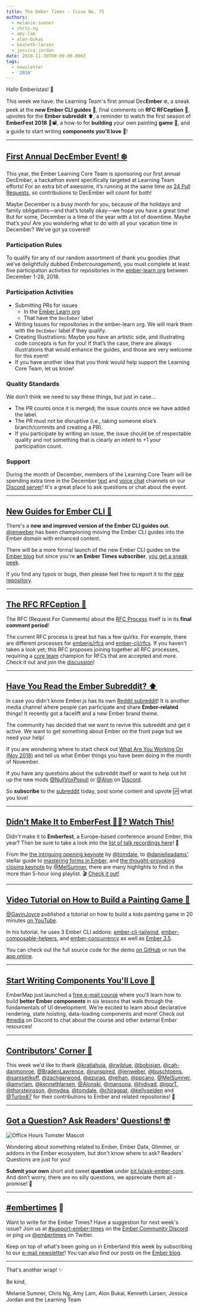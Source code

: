 ```yaml
---
title: The Ember Times - Issue No. 75
authors:
  - melanie-sumner
  - chris-ng
  - amy-lam
  - alon-bukai
  - kenneth-larsen
  - jessica-jordan
date: 2018-11-30T00:00:00.000Z
tags:
  - newsletter
  - '2018'
---
```



<!--alex disable just clearly-->
Hallo Emberistas! 🐹

This week we have: the Learning Team's first annual Dec**Ember** ❄️, a sneak peek at the **new Ember CLI guides** 📖, final comments on **RFC RFCeption** 🤔, upvotes for the **Ember subreddit** ⬆️, a reminder to watch the first season of **EmberFest 2018** 🍿📽, a how-to for **building** your own painting **game** 🎨, and a guide to start writing **components you'll love** 💖!

<!-- READMORE -->

---

## [First Annual DecEmber Event! ❄️](https://emberjs.com/blog/2018/11/29/december-event.html)

This year, the Ember Learning Core Team is sponsoring our first annual DecEmber, a hackathon event specifically targeted at Learning Team efforts! For an extra bit of awesome, it’s running at the same time as [24 Pull Requests](https://24pullrequests.com/), so contributions to DecEmber will count for both!

Maybe December is a busy month for you, because of the holidays and family obligations—and that’s totally okay—we hope you have a great time! But for some, December is a time of the year with a lot of downtime. Maybe that’s you! Are you wondering what to do with all your vacation time in December? We’ve got ya covered!

### Participation Rules

To qualify for any of our random assortment of thank you goodies (that we’ve delightfully dubbed _Embercouragement_), you must complete at least five participation activities for repositories in the [ember-learn org](https://github.com/ember-learn) between December 1-28, 2018.

### Participation Activities

- Submitting PRs for issues
    - In the [Ember Learn org](https://github.com/ember-learn)
    - That have the `DecEmber` label
- Writing Issues for repositories in the ember-learn org. We will mark them with the `DecEmber` label if they qualify.
- Creating Illustrations: Maybe you have an artistic side, and illustrating code concepts is fun for you! If that’s the case, there are always illustrations that would enhance the guides, and those are very welcome for this event!
- If you have another idea that you think would help support the Learning Core Team, let us know!

### Quality Standards

We don’t think we need to say these things, but just in case…

- The PR counts once it is merged; the issue counts once we have added the label.
- The PR must not be disruptive (i.e., taking someone else’s branch/commits and creating a PR).
- If you participate by writing an issue, the issue should be of respectable quality and not something that is clearly an intent to +1 your participation count.

### Support

During the month of December, members of the Learning Core Team will be spending extra time in the December [text](https://discordapp.com/channels/480462759797063690/517914929261576212) and [voice chat](https://discordapp.com/channels/480462759797063690/517914929261576212) channels on our [Discord server](https://discordapp.com/invite/zT3asNS)! It's a great place to ask questions or chat about the event.

---

## [New Guides for Ember CLI 📓](https://cli.emberjs.com/release/)

There's a **new and improved version of the Ember CLI guides out**. [@jenweber](https://github.com/jenweber) has been championing moving the Ember CLI guides into the Ember domain with enhanced content.

There will be a more formal launch of the new Ember CLI guides on the [Ember blog](https://emberjs.com/blog/) but since you're **an Ember Times subscriber**, [you get a sneak peek](https://cli.emberjs.com/release/).

If you find any typos or bugs, then please feel free to report it to the [new repository](https://github.com/ember-learn/cli-guides).

---

## [The RFC RFCeption 🤔](https://github.com/emberjs/rfcs/pull/300)

<!--alex ignore period-->
The RFC (Request For Comments) about the [RFC Process](https://github.com/emberjs/rfcs/pull/300) itself is in its **final comment period**!

The current RFC process is great but has a few quirks. For example, there are different processes for [emberjs/rfcs](https://github.com/emberjs/rfcs) and [ember-cli/rfcs](https://github.com/ember-cli/rfcs). If you haven't taken a look yet; this RFC proposes joining together all RFC processes, requiring a [core team](https://emberjs.com/team/) champion for RFCs that are accepted and more. Check it out and join the [discussion](https://github.com/emberjs/rfcs/pull/300)!

---

## [Have You Read the Ember Subreddit? ⬆️](https://www.reddit.com/r/emberjs/)

In case you didn't know Ember.js has its own [Reddit subreddit](https://www.reddit.com/r/emberjs/)! It is another media channel where people can participate and share **Ember-related** things! It recently got a facelift and a new Ember brand theme.

The community has decided that we want to revive this subreddit and get it active. We want to get something about Ember on the front page but we need your help!

If you are wondering where to start check out [What Are You Working On (Nov 2018)](https://www.reddit.com/r/emberjs/comments/9yycbi/what_are_you_working_on_nov_2018/) and tell us what Ember things you have been doing in the month of November.

If you have any questions about the subreddit itself or want to help out hit up the new mods [@NullVoxPopuli](https://github.com/NullVoxPopuli) or [@Alon](https://github.com/Alonski) on [Discord](https://discord.gg/zT3asNS).

So **subscribe** to the [subreddit](https://www.reddit.com/r/emberjs/) today, post some content and upvote 🆙 what you love!

---

## [Didn't Make It to EmberFest 🐹🎉? Watch This!](https://www.youtube.com/watch?v=oRzmDobMZ_Q&list=PLN4SpDLOSVkSB9034lDNdP1JoNBGssax9)

Didn't make it to **Emberfest**, a Europe-based conference around Ember, this year? Then be sure to take a look into the [list of talk recordings here](https://www.youtube.com/watch?v=oRzmDobMZ_Q&list=PLN4SpDLOSVkSB9034lDNdP1JoNBGssax9)! 👀

From the [the intriguing opening keynote](https://www.youtube.com/watch?v=oRzmDobMZ_Q&list=PLN4SpDLOSVkSB9034lDNdP1JoNBGssax9&index=1) by [@tomdale](https://github.com/tomdale), to [@danielleadams'](https://github.com/danielleadams) stellar guide to [mastering forms in Ember](https://www.youtube.com/watch?v=-UZyjqBm59U&index=16&list=PLN4SpDLOSVkSB9034lDNdP1JoNBGssax9), and [the thought-provoking closing keynote](https://www.youtube.com/watch?v=xP-kog04lng&list=PLN4SpDLOSVkSB9034lDNdP1JoNBGssax9&index=21) by [@MelSumner](https://github.com/MelSumner), there are many highlights to find in the more than 5-hour long playlist. 🎬 [Check it out!](https://www.youtube.com/watch?v=oRzmDobMZ_Q&list=PLN4SpDLOSVkSB9034lDNdP1JoNBGssax9)

---

## [Video Tutorial on How to Build a Painting Game 🎨](https://twitter.com/gavinjoyce/status/1068208916117577728)

<!--alex ignore kids-->
[@GavinJoyce](https://github.com/GavinJoyce) published a tutorial on how to build a kids painting game in 20 minutes [on YouTube](https://www.youtube.com/watch?v=N4KrBuO0RRE).

In his tutorial, he uses 3 Ember CLI addons: [ember-cli-tailwind](https://github.com/embermap/ember-cli-tailwind), [ember-composable-helpers](https://github.com/DockYard/ember-composable-helpers), and [ember-concurrency](https://github.com/machty/ember-concurrency) as well as [Ember 3.5](https://www.emberjs.com/blog/2018/10/15/ember-3-5-released.html).

<!--alex ignore kids-->
You can check out the full source code for the demo [on GitHub](https://github.com/GavinJoyce/ember-kids-painting-game) or run the [app online](http://kids-painting-game.surge.sh/).

---

## [Start Writing Components You'll Love 💖](https://embermap.com/ember-component-patterns)

EmberMap just launched a [free e-mail course](https://embermap.com/ember-component-patterns) where you'll learn how to build **better Ember components** in six lessons that walk through the fundamentals of UI development. We're excited to learn about declarative rendering, state hoisting, data-loading components and more! Check out [#media](https://discordapp.com/channels/480462759797063690/486955806588403773) on Discord to chat about the course and other external Ember resources!

---

## [Contributors' Corner 👏](https://guides.emberjs.com/release/contributing/repositories/)

<p>This week we'd like to thank <a href="https://github.com/kratiahuja" target="gh-user">@kratiahuja</a>, <a href="https://github.com/rwjblue" target="gh-user">@rwjblue</a>, <a href="https://github.com/bobisjan" target="gh-user">@bobisjan</a>, <a href="https://github.com/cah-danmonroe" target="gh-user">@cah-danmonroe</a>, <a href="https://github.com/BradenLawrence" target="gh-user">@BradenLawrence</a>, <a href="https://github.com/runspired" target="gh-user">@runspired</a>, <a href="https://github.com/jenweber" target="gh-user">@jenweber</a>, <a href="https://github.com/buschtoens" target="gh-user">@buschtoens</a>, <a href="https://github.com/samselikoff" target="gh-user">@samselikoff</a>, <a href="https://github.com/zachgarwood" target="gh-user">@zachgarwood</a>, <a href="https://github.com/pzuraq" target="gh-user">@pzuraq</a>, <a href="https://github.com/jelhan" target="gh-user">@jelhan</a>, <a href="https://github.com/ppcano" target="gh-user">@ppcano</a>, <a href="https://github.com/MelSumner" target="gh-user">@MelSumner</a>, <a href="https://github.com/amyrlam" target="gh-user">@amyrlam</a>, <a href="https://github.com/kennethlarsen" target="gh-user">@kennethlarsen</a>, <a href="https://github.com/Alonski" target="gh-user">@Alonski</a>, <a href="https://github.com/mansona" target="gh-user">@mansona</a>, <a href="https://github.com/hjdivad" target="gh-user">@hjdivad</a>, <a href="https://github.com/igorT" target="gh-user">@igorT</a>, <a href="https://github.com/thorsteinsson" target="gh-user">@thorsteinsson</a>, <a href="https://github.com/mydea" target="gh-user">@mydea</a>, <a href="https://github.com/tomdale" target="gh-user">@tomdale</a>, <a href="https://github.com/chiragpat" target="gh-user">@chiragpat</a>, <a href="https://github.com/kellyselden" target="gh-user">@kellyselden</a> and <a href="https://github.com/Turbo87" target="gh-user">@Turbo87</a>  for their contributions to Ember and related repositories! 💖</p>

---

## [Got a Question? Ask Readers' Questions! 🤓](https://docs.google.com/forms/d/e/1FAIpQLScqu7Lw_9cIkRtAiXKitgkAo4xX_pV1pdCfMJgIr6Py1V-9Og/viewform)

<div class="blog-row">
  <img class="float-right small transparent padded" alt="Office Hours Tomster Mascot" title="Readers' Questions" src="/images/tomsters/officehours.png" />

  <p>Wondering about something related to Ember, Ember Data, Glimmer, or addons in the Ember ecosystem, but don't know where to ask? Readers’ Questions are just for you!</p>

<p><strong>Submit your own</strong> short and sweet <strong>question</strong> under <a href="https://bit.ly/ask-ember-core" target="rq">bit.ly/ask-ember-core</a>. And don’t worry, there are no silly questions, we appreciate them all - promise! 🤞</p>

</div>

---

## [#embertimes](https://emberjs.com/blog/tags/newsletter.html) 📰

Want to write for the Ember Times? Have a suggestion for next week's issue? Join us at [#support-ember-times](https://discordapp.com/channels/480462759797063690/485450546887786506) on the [Ember Community Discord](https://discordapp.com/invite/zT3asNS) or ping us [@embertimes](https://twitter.com/embertimes) on Twitter.

Keep on top of what's been going on in Emberland this week by subscribing to our [e-mail newsletter](https://the-emberjs-times.ongoodbits.com/)! You can also find our posts on the [Ember blog](https://emberjs.com/blog/tags/newsletter.html).

<!--alex enable just clearly-->

---


That's another wrap! ✨

Be kind,

Melanie Sumner, Chris Ng, Amy Lam, Alon Bukai, Kenneth Larsen, Jessica Jordan and the Learning Team
